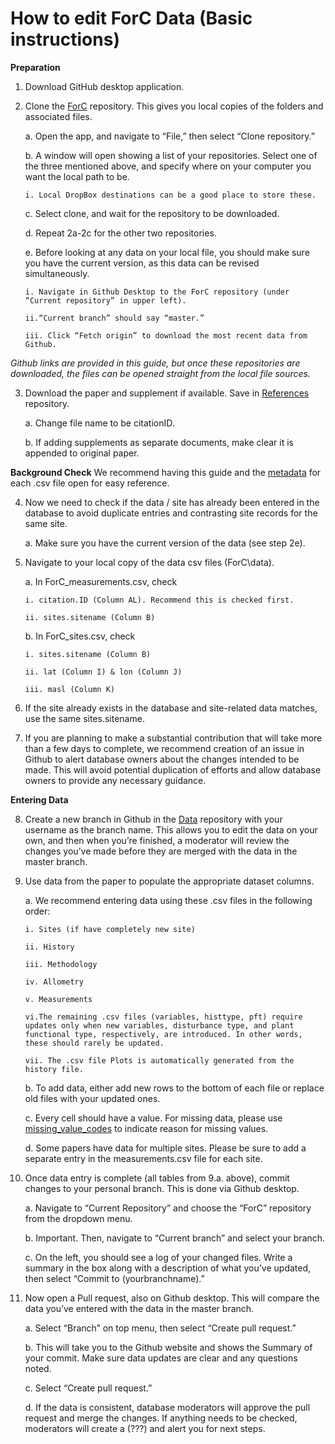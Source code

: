 # How to edit ForC Data (Basic instructions)

**Preparation**
1.	Download GitHub desktop application.

2.	Clone the [ForC](https://github.com/forc-db/ForC) repository. This gives you local copies of the folders and associated files.

    a.	Open the app, and navigate to “File,” then select “Clone repository.”
    
    b.	A window will open showing a list of your repositories. Select one of the three mentioned above, and specify where on your computer you want the local path to be.
    
        i. Local DropBox destinations can be a good place to store these.
        
    c.	Select clone, and wait for the repository to be downloaded.
    
    d.	Repeat 2a-2c for the other two repositories.
    
    e.	Before looking at any data on your local file, you should make sure you have the current version, as this data can be revised simultaneously.
    
        i. Navigate in Github Desktop to the ForC repository (under “Current repository” in upper left).
        
        ii.“Current branch” should say “master.”
        
        iii. Click “Fetch origin” to download the most recent data from Github.
        

*Github links are provided in this guide, but once these repositories are downloaded, the files can be opened straight from the local file sources.*

3.	Download the paper and supplement if available. Save in [References](https://github.com/forc-db/References) repository.

    a.	Change file name to be citationID.
    
    b.	If adding supplements as separate documents, make clear it is appended to original paper.


**Background Check**
We recommend having this guide and the [metadata](https://github.com/forc-db/ForC/tree/master/metadata) for each .csv file open for easy reference.

4.	Now we need to check if the data / site has already been entered in the database to avoid duplicate entries and contrasting site records for the same site.

    a.	Make sure you have the current version of the data (see step 2e).
    
5.	Navigate to your local copy of the data csv files (ForC\data).

    a.	In ForC_measurements.csv, check
    
        i. citation.ID (Column AL). Recommend this is checked first.
        
        ii. sites.sitename (Column B)
        
    b.	In ForC_sites.csv, check
    
        i. sites.sitename (Column B)
        
        ii. lat (Column I) & lon (Column J)
        
        iii. masl (Column K)
        
6.	If the site already exists in the database and site-related data matches, use the same sites.sitename.

7.	If you are planning to make a substantial contribution that will take more than a few days to complete, we recommend creation of an issue in Github to alert database owners about the changes intended to be made. This will avoid potential duplication of efforts and allow database owners to provide any necessary guidance.


**Entering Data**

8.	Create a new branch in Github in the [Data](https://github.com/forc-db/ForC/tree/master/data) repository with your username as the branch name. This allows you to edit the data on your own, and then when you’re finished, a moderator will review the changes you’ve made before they are merged with the data in the master branch.

9.	Use data from the paper to populate the appropriate dataset columns.

    a.	We recommend entering data using these .csv files in the following order:
    
        i. Sites (if have completely new site)
        
        ii. History
        
        iii. Methodology
        
        iv. Allometry
        
        v. Measurements
        
        vi.The remaining .csv files (variables, histtype, pft) require updates only when new variables, disturbance type, and plant functional type, respectively, are introduced. In other words, these should rarely be updated.
        
        vii. The .csv file Plots is automatically generated from the history file.
        
    b.	To add data, either add new rows to the bottom of each file or replace old files with your updated ones.
    
    c.	Every cell should have a value. For missing data, please use [missing_value_codes](https://github.com/forc-db/ForC/blob/master/metadata/missing%20value%20codes.csv) to indicate reason for missing values. 
    
    d.	Some papers have data for multiple sites. Please be sure to add a separate entry in the measurements.csv file for each site.
    
10.	Once data entry is complete (all tables from 9.a. above), commit changes to your personal branch. This is done via Github desktop.

    a.	Navigate to “Current Repository” and choose the “ForC” repository from the dropdown menu.
    
    b.	Important. Then, navigate to “Current branch” and select your branch. 
    
    c.	On the left, you should see a log of your changed files. Write a summary in the box along with a description of what you’ve updated, then select “Commit to (yourbranchname).” 
    
11.	Now open a Pull request, also on Github desktop. This will compare the data you’ve entered with the data in the master branch.

    a.	Select “Branch” on top menu, then select “Create pull request.”
    
    b.	This will take you to the Github website and shows the Summary of your commit. Make sure data updates are clear and any questions noted.
    
    c.	Select “Create pull request.”
    
    d.	If the data is consistent, database moderators will approve the pull request and merge the changes. If anything needs to be checked, moderators will create a (???) and alert you for next steps.
